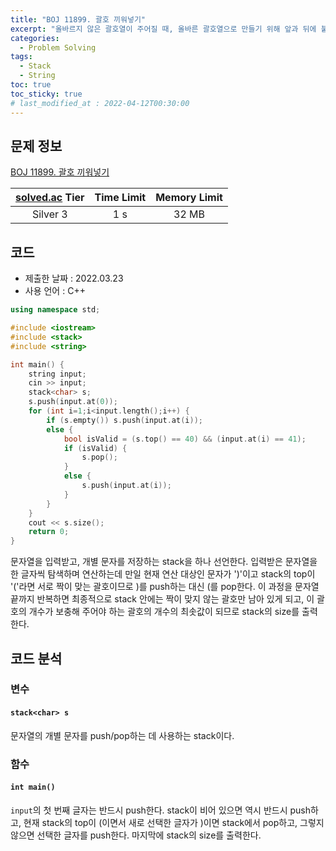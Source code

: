 ```yaml
---
title: "BOJ 11899. 괄호 끼워넣기"
excerpt: "올바르지 않은 괄호열이 주어질 때, 올바른 괄호열으로 만들기 위해 앞과 뒤에 붙여야 할 괄호의 최소 개수를 구하는 프로그램을 작성하세요."
categories: 
  - Problem Solving
tags:
  - Stack
  - String
toc: true
toc_sticky: true
# last_modified_at : 2022-04-12T00:30:00
---
```


## 문제 정보

[BOJ 11899. 괄호 끼워넣기](https://www.acmicpc.net/problem/11899)

| [solved.ac](https://solved.ac) Tier | Time Limit | Memory Limit |
|:-----------------------------------:|:----------:|:------------:|
| Silver 3                            | 1 s        | 32 MB        |

## 코드
- 제출한 날짜 : 2022.03.23
- 사용 언어 : C++

```cpp
using namespace std;

#include <iostream>
#include <stack>
#include <string>

int main() {
    string input;
    cin >> input;
    stack<char> s;
    s.push(input.at(0));
    for (int i=1;i<input.length();i++) {
        if (s.empty()) s.push(input.at(i));
        else {
            bool isValid = (s.top() == 40) && (input.at(i) == 41);
            if (isValid) {
                s.pop();
            }
            else {
                s.push(input.at(i));
            }
        }
    }
    cout << s.size();
    return 0;
}
```

문자열을 입력받고,  개별 문자를 저장하는 stack을 하나 선언한다. 입력받은 문자열을 한 글자씩 탐색하며 연산하는데 만일 현재 연산 대상인 문자가 ')'이고 stack의 top이 '('라면 서로 짝이 맞는 괄호이므로 )를 push하는 대신 (를 pop한다. 이 과정을 문자열 끝까지 반복하면 최종적으로 stack 안에는 짝이 맞지 않는 괄호만 남아 있게 되고, 이 괄호의 개수가 보충해 주어야 하는 괄호의 개수의 최솟값이 되므로 stack의 size를 출력한다.


## 코드 분석

### 변수
#### `stack<char> s`
문자열의 개별 문자를 push/pop하는 데 사용하는 stack이다.

### 함수
####  `int main()`

`input`의 첫 번째 글자는 반드시 push한다. stack이 비어 있으면 역시 반드시 push하고, 현재 stack의 top이 (이면서 새로 선택한 글자가 )이면 stack에서 pop하고, 그렇지 않으면 선택한 글자를 push한다. 마지막에 stack의 size를 출력한다.
